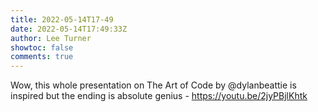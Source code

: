 ```yaml
---
title: 2022-05-14T17-49
date: 2022-05-14T17:49:33Z
author: Lee Turner
showtoc: false
comments: true
---
```


Wow, this whole presentation on The Art of Code by @dylanbeattie is inspired but the ending is absolute genius - https://youtu.be/2jyPBjlKhtk

